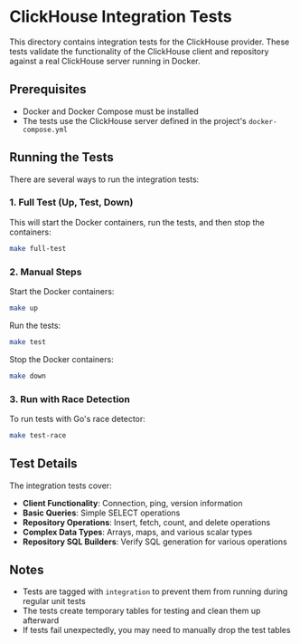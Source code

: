 # ClickHouse Integration Tests

This directory contains integration tests for the ClickHouse provider. These tests validate the functionality of the ClickHouse client and repository against a real ClickHouse server running in Docker.

## Prerequisites

- Docker and Docker Compose must be installed
- The tests use the ClickHouse server defined in the project's `docker-compose.yml`

## Running the Tests

There are several ways to run the integration tests:

### 1. Full Test (Up, Test, Down)

This will start the Docker containers, run the tests, and then stop the containers:

```bash
make full-test
```

### 2. Manual Steps

Start the Docker containers:

```bash
make up
```

Run the tests:

```bash
make test
```

Stop the Docker containers:

```bash
make down
```

### 3. Run with Race Detection

To run tests with Go's race detector:

```bash
make test-race
```

## Test Details

The integration tests cover:

- **Client Functionality**: Connection, ping, version information
- **Basic Queries**: Simple SELECT operations
- **Repository Operations**: Insert, fetch, count, and delete operations
- **Complex Data Types**: Arrays, maps, and various scalar types
- **Repository SQL Builders**: Verify SQL generation for various operations

## Notes

- Tests are tagged with `integration` to prevent them from running during regular unit tests
- The tests create temporary tables for testing and clean them up afterward
- If tests fail unexpectedly, you may need to manually drop the test tables